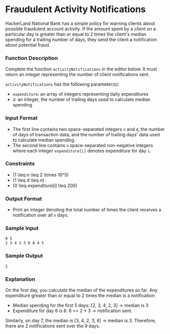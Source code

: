 # Fraudulent Activity Notifications

HackerLand National Bank has a simple policy for warning clients about possible fraudulent account activity. If the amount spent by a client on a particular day is greater than or equal to 2 times the client's median spending for a trailing number of days, they send the client a notification about potential fraud.

### Function Description

Complete the function `activityNotifications` in the editor below. It must return an integer representing the number of client notifications sent.

`activityNotifications` has the following parameter(s):

- `expenditure`: an array of integers representing daily expenditures
- `d`: an integer, the number of trailing days used to calculate median spending

### Input Format

- The first line contains two space-separated integers `n` and `d`, the number of days of transaction data, and the number of trailing days' data used to calculate median spending.
- The second line contains `n` space-separated non-negative integers where each integer `expenditure[i]` denotes expenditure for day `i`.

### Constraints

- \(1 \leq n \leq 2 \times 10^5\)
- \(1 \leq d \leq n\)
- \(0 \leq expenditure[i] \leq 200\)

### Output Format

- Print an integer denoting the total number of times the client receives a notification over all `n` days.

### Sample Input

```
9 5
2 3 4 2 3 6 8 4 5
```

### Sample Output

```
2
```

### Explanation

On the first day, you calculate the median of the expenditures so far. Any expenditure greater than or equal to 2 times the median is a notification:
- Median spending for the first 5 days: [2, 3, 4, 2, 3] → median is 3
- Expenditure for day 6 is 6. 6 >= 2 * 3 → notification sent.

Similarly, on day 7, the median is [3, 4, 2, 3, 6] → median is 3. Therefore, there are 2 notifications sent over the 9 days.
